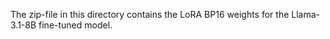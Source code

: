 The zip-file in this directory contains the LoRA BP16 weights for the Llama-3.1-8B fine-tuned model.